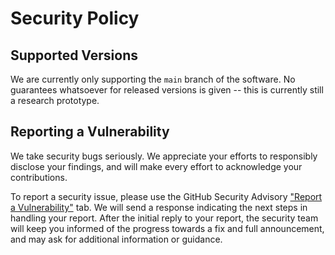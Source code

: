 # Security Policy

## Supported Versions

We are currently only supporting the `main` branch of the software. No guarantees whatsoever for released versions is given -- this is currently still a research prototype.

## Reporting a Vulnerability

We take security bugs seriously. We appreciate your efforts to responsibly disclose your findings, and will make every effort to acknowledge your contributions.

To report a security issue, please use the GitHub Security Advisory ["Report a Vulnerability"](https://github.com/ipa-lab/hackingBuddyGPT/security/advisories/new) tab. We will send a response indicating the next steps in handling your report. After the initial reply to your report, the security team will keep you informed of the progress towards a fix and full announcement, and may ask for additional information or guidance.
